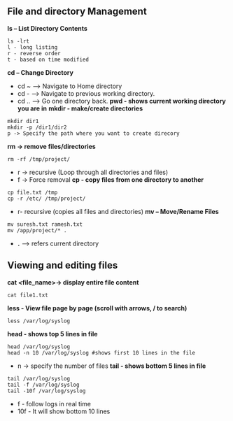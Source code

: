 ## File and directory Management
**ls – List Directory Contents**
```
ls -lrt
l - long listing
r - reverse order
t - based on time modified
```
**cd – Change Directory**
* cd ~ --> Navigate to Home directory
* cd - --> Navigate to previous working directory.
* cd .. --> Go one directory back.
**pwd - shows current working directory you are in**
**mkdir - make/create directories**
```
mkdir dir1
mkdir -p /dir1/dir2
p -> Specify the path where you want to create direcory
```
**rm -> remove files/directories**
```
rm -rf /tmp/project/
```
* r -> recursive (Loop through all directories and files)
* f -> Force removal
**cp - copy files from one directory to another**
```
cp file.txt /tmp
cp -r /etc/ /tmp/project/
```
* r- recursive (copies all files and directories)
**mv – Move/Rename Files**
```
mv suresh.txt ramesh.txt
mv /app/project/* .
```
* **.** --> refers current directory

## Viewing and editing files

**cat <file_name>-> display entire file content**
```
cat file1.txt
```
**less - View file page by page (scroll with arrows, / to search)**
```
less /var/log/syslog
```
**head - shows top 5 lines in file**
```
head /var/log/syslog
head -n 10 /var/log/syslog #shows first 10 lines in the file
```
* n -> specify the number of files
**tail - shows bottom 5 lines in file**
```
tail /var/log/syslog
tail -f /var/log/syslog
tail -10f /var/log/syslog
```
* f - follow logs in real time
* 10f - It will show bottom 10 lines


